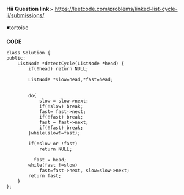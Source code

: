 **Hii**
**Question link:-** https://leetcode.com/problems/linked-list-cycle-ii/submissions/

◾tortoise

**CODE**

```
class Solution {
public:
    ListNode *detectCycle(ListNode *head) {
        if(!head) return NULL;
        
        ListNode *slow=head,*fast=head;
        
  
        do{
            slow = slow->next;
            if(!slow) break;          
            fast= fast->next;
            if(!fast) break;
            fast = fast->next;
            if(!fast) break;            
        }while(slow!=fast);
  
        if(!slow or !fast)
            return NULL;
        
          fast = head;
        while(fast !=slow)
            fast=fast->next, slow=slow->next;
        return fast;
    }
};
```
